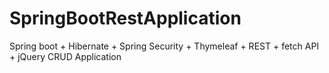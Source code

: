 # SpringBootRestApplication
Spring boot + Hibernate + Spring Security + Thymeleaf + REST + fetch API + jQuery CRUD Application
